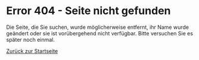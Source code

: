 # Error 404 - Seite nicht gefunden

Die Seite, die Sie suchen, wurde möglicherweise entfernt, ihr Name wurde geändert oder sie ist vorübergehend nicht verfügbar.
Bitte versuchen Sie es später noch einmal.

[Zurück zur Startseite](https://de.docs.vapor.codes/4.0/)